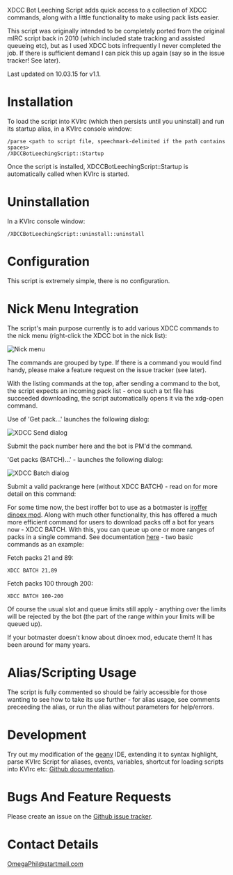 XDCC Bot Leeching Script adds quick access to a collection of XDCC commands, along with a little functionality to make using pack lists easier.

This script was originally intended to be completely ported from the original mIRC script back in 2010 (which included state tracking and assisted queueing etc), but as I used XDCC bots infrequently I never completed the job. If there is sufficient demand I can pick this up again (say so in the issue tracker! See later).

Last updated on 10.03.15 for v1.1.


Installation
============

To load the script into KVIrc (which then persists until you uninstall) and run its startup alias, in a KVIrc console window:

    /parse <path to script file, speechmark-delimited if the path contains spaces>
    /XDCCBotLeechingScript::Startup

Once the script is installed, XDCCBotLeechingScript::Startup is automatically called when KVIrc is started.


Uninstallation
==============

In a KVIrc console window:

    /XDCCBotLeechingScript::uninstall::uninstall


Configuration
=============

This script is extremely simple, there is no configuration.


Nick Menu Integration
=====================

The script's main purpose currently is to add various XDCC commands to the nick menu (right-click the XDCC bot in the nick list):

![Nick menu](https://f92fac806bf10a96c0b8-8a0a46e5f1a5cc9854958bc3503f0f88.ssl.cf1.rackcdn.com/media_entries/7549/nick-menu.png)

The commands are grouped by type. If there is a command you would find handy, please make a feature request on the issue tracker (see later).

With the listing commands at the top, after sending a command to the bot, the script expects an incoming pack list - once such a txt file has succeeded downloading, the script automatically opens it via the xdg-open command.

Use of 'Get pack...' launches the following dialog:

![XDCC Send dialog](https://f92fac806bf10a96c0b8-8a0a46e5f1a5cc9854958bc3503f0f88.ssl.cf1.rackcdn.com/media_entries/7552/xdcc-send-dialog.png)

Submit the pack number here and the bot is PM'd the command.

'Get packs (BATCH)...' - launches the following dialog:

![XDCC Batch dialog](https://f92fac806bf10a96c0b8-8a0a46e5f1a5cc9854958bc3503f0f88.ssl.cf1.rackcdn.com/media_entries/7551/xdcc-batch-dialog.png)

Submit a valid packrange here (without XDCC BATCH) - read on for more detail on this command:

For some time now, the best iroffer bot to use as a botmaster is [iroffer dinoex mod](http://iroffer.dinoex.de/projects/iroffer). Along with much other functionality, this has offered a much more efficient command for users to download packs off a bot for years now - XDCC BATCH. With this, you can queue up one or more ranges of packs in a single command. See documentation [here](http://iroffer.dinoex.de/projects/iroffer/wiki/Xdcc_usercommands#XDCC-BATCH) - two basic commands as an example:

Fetch packs 21 and 89:

    XDCC BATCH 21,89

Fetch packs 100 through 200:

    XDCC BATCH 100-200

Of course the usual slot and queue limits still apply - anything over the limits will be rejected by the bot (the part of the range within your limits will be queued up).

If your botmaster doesn't know about dinoex mod, educate them! It has been around for many years.


Alias/Scripting Usage
=====================

The script is fully commented so should be fairly accessible for those wanting to see how to take its use further - for alias usage, see comments preceeding the alias, or run the alias without parameters for help/errors.


Development
===========

Try out my modification of the [geany](http://www.geany.org/) IDE, extending it to syntax highlight, parse KVIrc Script for aliases, events, variables, shortcut for loading scripts into KVIrc etc: [Github documentation](https://github.com/OmegaPhil/geany-kvircscript/wiki/README---KVIrc-Script-Integration).


Bugs And Feature Requests
=========================

Please create an issue on the [Github issue tracker](https://github.com/OmegaPhil/kvirc-xdcc-bot-leeching-script/issues).


Contact Details
===============

OmegaPhil@startmail.com
